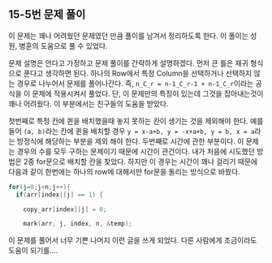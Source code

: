 ## 15-5번 문제 풀이

이 문제는 꽤나 어려웠던 문제였던 만큼 풀이를 남겨서 정리하도록 한다. 이 풀이는 성원, 병훈의 도움으로 풀 수 있었다.

문제 설명은 안다고 가정하고 문제 풀이를 간략하게 설명하겠다. 먼저 큰 틀은 재귀 형식으로 푼다고 생각하면 된다. 하나의 Row에서 특정 Column을 선택하거나 선택하지 않는 경우로 나누어서 문제를 풀어나간다. 즉, `n_C_r = n-1_C_r-1 + n-1_C_r`이라는 공식을 이 문제에 적용시켜서 풀었다. 단, 이 문제만의 특징이 있는데 그것을 잡아내는것이 꽤나 어려웠다. 이 부분에서는 친구들의 도움을 받았다.

첫번째로 특정 칸에 퀸을 배치했을때 놓지 못하는 칸이 생기는 것을 제외해야 한다. 예를 들어 `(a, b)`라는 칸에 퀸을 배치할 경우 `y = x-a+b, y = -x+a+b, y = b, x = a`라는 방정식에 해당하는 부분을 제외 해야 한다. 두번째로 시간에 관한 부분이다. 이 문제는 경우의 수를 모두 구하는 문제이기 때문에 시간이 관건이다. 내가 처음에 시도했던 방법은 2중 for문으로 배치할 칸을 찾았다. 하지만 이 경우는 시간이 꽤나 걸리기 때문에 다음과 같이 한번에는 하나의 row에 대해서만 for문을 돌리는 방식으로 바꿨다.
``` c
for(j=0;j<n;j++){
  if(arr[index][j] == 1) {

    copy_arr[index][j] = 0;

    mark(arr, j, index, n, &temp);
```  

이 문제를 풀어서 너무 기쁜 나머지 이런 글을 쓰게 되었다. 다른 사람에게 조금이라도 도움이 되기를....
